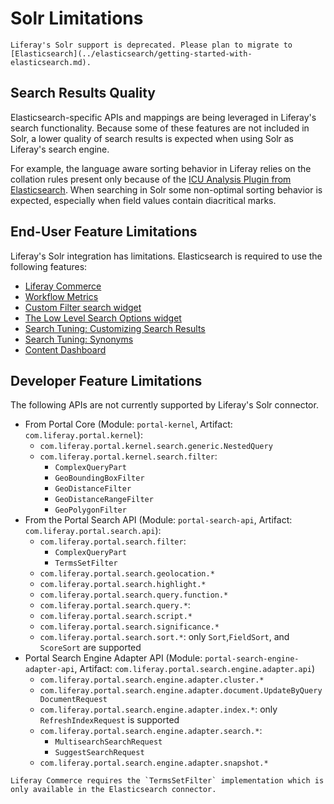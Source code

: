 # Solr Limitations 

```{important}
Liferay's Solr support is deprecated. Please plan to migrate to [Elasticsearch](../elasticsearch/getting-started-with-elasticsearch.md).
```

## Search Results Quality

Elasticsearch-specific APIs and mappings are being leveraged in Liferay's search functionality. Because some of these features are not included in Solr, a lower quality of search results is expected when using Solr as Liferay's search engine.

For example, the language aware sorting behavior in Liferay relies on the collation rules present only because of the [ICU Analysis Plugin from Elasticsearch](https://www.elastic.co/guide/en/elasticsearch/plugins/7.x/analysis-icu-collation-keyword-field.html). When searching in Solr some non-optimal sorting behavior is expected, especially when field values contain diacritical marks.

## End-User Feature Limitations 

Liferay's Solr integration has limitations. Elasticsearch is required to use the following features:

* [Liferay Commerce](https://learn.liferay.com/commerce/latest/en/index.html)
* [Workflow Metrics](../../../process-automation/workflow/using-workflows/using-workflow-metrics.md)
* [Custom Filter search widget](../../search-pages-and-widgets/search-results/filtering-search-results.md)
* [The Low Level Search Options widget](../../search-pages-and-widgets/search-results/understanding-low-level-search-options.md)
* [Search Tuning: Customizing Search Results](../../search-administration-and-tuning/result-rankings.md)
* [Search Tuning: Synonyms](../../search-administration-and-tuning/synonym-sets.md)
* [Content Dashboard](../../../content-authoring-and-management/content-dashboard.md)

## Developer Feature Limitations 

The following APIs are not currently supported by Liferay's Solr connector.

* From Portal Core (Module: `portal-kernel`, Artifact:
    `com.liferay.portal.kernel`):
  * `com.liferay.portal.kernel.search.generic.NestedQuery`
  * `com.liferay.portal.kernel.search.filter`:
    * `ComplexQueryPart`
    * `GeoBoundingBoxFilter`
    * `GeoDistanceFilter`
    * `GeoDistanceRangeFilter`
    * `GeoPolygonFilter`
* From the Portal Search API (Module: `portal-search-api`, Artifact:
    `com.liferay.portal.search.api`):
  * `com.liferay.portal.search.filter`:
    * `ComplexQueryPart`
    * `TermsSetFilter`
  * `com.liferay.portal.search.geolocation.*`
  * `com.liferay.portal.search.highlight.*`
  * `com.liferay.portal.search.query.function.*`
  * `com.liferay.portal.search.query.*`:
  * `com.liferay.portal.search.script.*`
  * `com.liferay.portal.search.significance.*`
  * `com.liferay.portal.search.sort.*`: only `Sort`,`FieldSort`, and `ScoreSort` are supported
* Portal Search Engine Adapter API (Module: `portal-search-engine-adapter-api`,
    Artifact: `com.liferay.portal.search.engine.adapter.api`)
  * `com.liferay.portal.search.engine.adapter.cluster.*`
  * `com.liferay.portal.search.engine.adapter.document.UpdateByQueryDocumentRequest`
  * `com.liferay.portal.search.engine.adapter.index.*`: only `RefreshIndexRequest` is supported
  * `com.liferay.portal.search.engine.adapter.search.*`:
    * `MultisearchSearchRequest`
    * `SuggestSearchRequest`
  * `com.liferay.portal.search.engine.adapter.snapshot.*`

```{note}
Liferay Commerce requires the `TermsSetFilter` implementation which is only available in the Elasticsearch connector.
```
